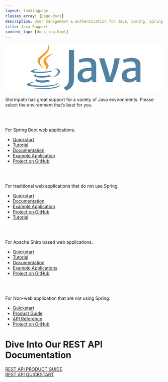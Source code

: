 ```yaml
---
layout: landingpage
classes_array: [page-docs]
description: User management & authentication for Java, Spring, Spring Boot & Apache Shiro apps. Complete set of Stormpath developer documentation & integration tools.
title: Java Support
content_top: [docs_top.html]
---
```

<div class="landingpage java">
  <div class="masthead java-masthead">
    <div class="container">
      <div class="row">
        <div class="col-xs-12">
          <img class="img-responsive logo" src="/images/landingpage/java/logo-java.png">
        </div>
      </div>
    </div>
  </div>
  <div class="container">
    <div class="row">
      <div class="col-xs-12 intro-text">
        <p>Stormpath has great support for a variety of Java environments.  Please select the environment that’s best for you.</p>
      </div>
    </div>
  </div>
  <div class="container">
    <div class="row">
      <div class="col-xs-12 col-sm-12">
        <div class="row">
          <div class="col-xs-6">
            <div class="language-header lang1"></div>
            <br>
            <br>
            <p class="body-copy">For Spring Boot web applications.</p>
            <div class="row">
              <div class="col-xs-12">
                <ul class="fa-ul">
                  <li><i class="fa-li fa fa-car"></i><a href="/java/spring-boot-web/quickstart.html">Quickstart</a></li>
                  <li><i class="fa-li fa fa-lock"></i><a href="/java/spring-boot-web/tutorial.html">Tutorial</a></li>
                  <li><i class="fa-li fa fa-book"></i><a href="/java/spring-boot-web/">Documentation</a></li>
                  <li><i class="fa-li fa fa-code"></i><a href="https://github.com/stormpath/stormpath-sdk-java/tree/master/examples/spring-boot-default">Example Application</a></li>
                  <li><i class="fa-li fa fa-github"></i><a href="https://github.com/stormpath/stormpath-sdk-java/tree/master/extensions/spring/boot">Project on GitHub</a></li>
                </ul>
              </div>
            </div>
          </div>
          <div class="col-xs-6">
            <div class="language-header lang5"></div>
            <br>
            <br>
            <p class="body-copy">For traditional web applications that do not use Spring.</p>
            <div class="row">
              <div class="col-xs-12">
                <ul class="fa-ul">
                  <li><i class="fa-li fa fa-car"></i><a href="/java/servlet-plugin/quickstart.html">Quickstart</a></li>
                  <li><i class="fa-li fa fa-book"></i><a href="/java/servlet-plugin/">Documentation</a></li>
                  <li><i class="fa-li fa fa-code"></i><a href="https://github.com/stormpath/stormpath-sdk-java/tree/master/examples/servlet">Example Application</a></li>
                  <li><i class="fa-li fa fa-github"></i><a href="https://github.com/stormpath/stormpath-sdk-java/tree/master/extensions/servlet">Project on GitHub</a></li>
                  <li><i class="fa-li fa fa-pencil"></i><a href="https://stormpath.com/blog/java-webapp-instant-user-management/">Tutorial</a></li>
                </ul>
              </div>
            </div>
          </div>
        </div>
        <div class="row">
          <div class="col-xs-6">
            <div class="language-header lang7"></div>
            <br>
            <br>
            <p class="body-copy">For Apache Shiro based web applications.</p>
            <div class="row">
              <div class="col-xs-12">
                <ul class="fa-ul">
                  <li><i class="fa-li fa fa-car"></i><a href="/java/shiro-servlet-plugin/quickstart.html">Quickstart</a></li>
                  <li><i class="fa-li fa fa-lock"></i><a href="/java/shiro-servlet-plugin/tutorial.html">Tutorial</a></li>
                  <li><i class="fa-li fa fa-book"></i><a href="/java/shiro-servlet-plugin/">Documentation</a></li>
                  <li><i class="fa-li fa fa-code"></i><a href="https://github.com/stormpath/stormpath-shiro/tree/master/examples/servlet">Example Applications</a></li>
                  <li><i class="fa-li fa fa-github"></i><a href="https://github.com/stormpath/stormpath-shiro/tree/master/extensions/servlet-plugin">Project on GitHub</a></li>
                </ul>
              </div>
            </div>
          </div>
          <div class="col-xs-6">
            <div class="language-header lang6"></div>
            <br>
            <br>
            <p class="body-copy">For Non-web application that are not using Spring.</p>
            <div class="row">
              <div class="col-xs-12">
                <ul class="fa-ul">
                  <li><i class="fa-li fa fa-car"></i><a href="/java/product-guide/latest/quickstart.html">Quickstart</a></li>
                  <li><i class="fa-li fa fa-book"></i><a href="/java/product-guide/latest/index.html">Product Guide</a></li>
                  <li><i class="fa-li fa fa-book"></i><a href="/java/apidocs/">API Reference</a></li>
                  <li><i class="fa-li fa fa-github"></i><a href="https://github.com/stormpath/stormpath-sdk-java">Project on GitHub</a></li>
                </ul>
              </div>
            </div>
          </div>
        </div>
      </div>
    </div>
  </div>
  <div class="footer-banner">
    <div class="container info">
      <div class="row">
        <div class="col-xs-12 col-sm-12">
          <h1>Dive Into Our REST API Documentation</h1>
          <div class="row">
            <div class="col-xs-12 col-sm-3 col-sm-offset-3">
              <a class="btn btn-default" href="/rest/product-guide" role="button">REST API PRODUCT GUIDE</a>
            </div>
            <div class="col-xs-12 col-sm-3">
              <a class="btn btn-default" href="/rest/quickstart" role="button">REST API QUICKSTART</a>
            </div>
          </div>
        </div>
      </div>
    </div>
  </div>
</div>
<!-- block__no_wrapper -->
<!-- region__no_wrapper -->
